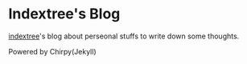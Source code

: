 # Indextree's Blog

[indextree](https://github.com/indextree)'s blog about perseonal stuffs to write down some thoughts.

Powered by Chirpy(Jekyll)

